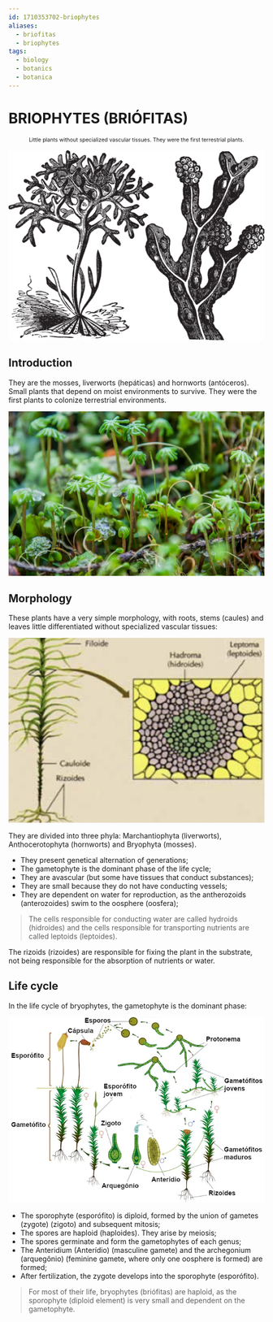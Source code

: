 ```yaml
---
id: 1710353702-briophytes
aliases:
  - briofitas
  - briophytes
tags:
  - biology
  - botanics
  - botanica
---
```


# BRIOPHYTES (BRIÓFITAS)

<span style="text-align: center; width: 100%; font-size: 0.75em">

Little plants without specialized vascular tissues. They were the first terrestrial plants.

</span>

![briophytes-cover.png](../assets/from_notes/1710353702-briophytes-2024-04-24-11-43-33-briophytes-cover.png)

## Introduction

They are the mosses, liverworts (hepáticas) and hornworts (antóceros). Small plants that depend on moist environments to survive. They were the first plants to colonize terrestrial environments.

![botanica-briofitas-basics-2.png](/assets/from_notes/botanica-briofitas-basics-2.png)

## Morphology

These plants have a very simple morphology, with roots, stems (caules) and leaves little differentiated without specialized vascular tissues:

![botanica-briofitas-basics-3.png](/assets/from_notes/botanica-briofitas-basics-3.png)

They are divided into three phyla: Marchantiophyta (liverworts), Anthocerotophyta (hornworts) and Bryophyta (mosses).

- They present genetical alternation of generations;
- The gametophyte is the dominant phase of the life cycle;
- They are avascular (but some have tissues that conduct substances);
- They are small because they do not have conducting vessels;
- They are dependent on water for reproduction, as the antherozoids (anterozoides) swim to the oosphere (oosfera);

> The cells responsible for conducting water are called hydroids (hidroides) and the cells responsible for transporting nutrients are called leptoids (leptoides).

The rizoids (rizoides) are responsible for fixing the plant in the substrate, not being responsible for the absorption of nutrients or water.

## Life cycle

In the life cycle of bryophytes, the gametophyte is the dominant phase:

![botanica briofitas basics 1.png](/assets/from_notes/botanica_briofitas_basics_1.png)

- The sporophyte (esporófito) is diploid, formed by the union of gametes (zygote) (zigoto) and subsequent mitosis;
- The spores are haploid (haploides). They arise by meiosis;
- The spores germinate and form the gametophytes of each genus;
- The Anteridium (Anterídio) (masculine gamete) and the archegonium (arquegônio) (feminine gamete, where only one oosphere is formed) are formed;
- After fertilization, the zygote develops into the sporophyte (esporófito).

> For most of their life, bryophytes (briófitas) are haploid, as the sporophyte (diploid element) is very small and dependent on the gametophyte.
